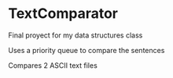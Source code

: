 # TextComparator
Final proyect for my data structures class

Uses a priority queue to compare the sentences

Compares 2 ASCII text files

